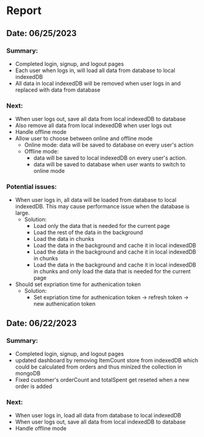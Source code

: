 # Report

## Date: 06/25/2023

### Summary:
- Completed login, signup, and logout pages
- Each user when logs in, will load all data from database to local indexedDB
- All data in local indexedDB will be removed when user logs in and replaced with data from database

### Next:
- When user logs out, save all data from local indexedDB to database
- Also remove all data from local indexedDB when user logs out
- Handle offline mode
- Allow user to choose between online and offline mode
  - Online mode: data will be saved to database on every user's action
  - Offline mode: 
    - data will be saved to local indexedDB on every user's action.
    - data will be saved to database when user wants to switch to online mode

### Potential issues:
- When user logs in, all data will be loaded from database to local indexedDB. This may cause performance issue when the database is large. 
  - Solution: 
    - Load only the data that is needed for the current page
    - Load the rest of the data in the background
    - Load the data in chunks
    - Load the data in the background and cache it in local indexedDB
    - Load the data in the background and cache it in local indexedDB in chunks
    - Load the data in the background and cache it in local indexedDB in chunks and only load the data that is needed for the current page
- Should set expriation time for authenication token
  - Solution: 
    - Set expriation time for authenication token -> refresh token -> new authenication token


## Date: 06/22/2023

### Summary:
- Completed login, signup, and logout pages
- updated dashboard by removing ItemCount store from indexedDB which could be calculated from orders and thus minized the collection in mongoDB
- Fixed customer's orderCount and totalSpent get reseted when a new order is added

### Next:
- When user logs in, load all data from database to local indexedDB
- When user logs out, save all data from local indexedDB to database
- Handle offline mode